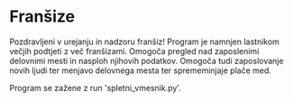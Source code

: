 # Franšize
Pozdravljeni v urejanju in nadzoru franšiz! 
Program je namnjen lastnikom večjih podtjeti z več franšizami. Omogoča pregled nad zaposlenimi delovnimi mesti in nasploh njihovih podatkov. Omogoča tudi zaposlovanje novih ljudi ter menjavo delovnega mesta ter sprememinjaje plače med.

Program se zažene z run 'spletni_vmesnik.py'.

